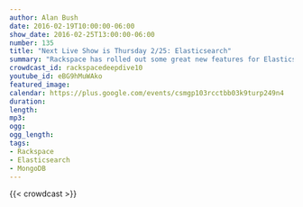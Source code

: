 ```yaml
---
author: Alan Bush
date: 2016-02-19T10:00:00-06:00
show_date: 2016-02-25T13:00:00-06:00
number: 135
title: "Next Live Show is Thursday 2/25: Elasticsearch"
summary: "Rackspace has rolled out some great new features for Elasticsearch and MongoDB. Join us as we chat with our engineers from Object Rocket, fresh from ElastiCon.​"
crowdcast_id: rackspacedeepdive10
youtube_id: eBG9hMuWAko
featured_image:
calendar: https://plus.google.com/events/csmgp103rcctbb03k9turp249n4
duration:
length:
mp3:
ogg:
ogg_length:
tags:
- Rackspace
- Elasticsearch
- MongoDB
---
```

<!--more-->

{{< crowdcast >}}

